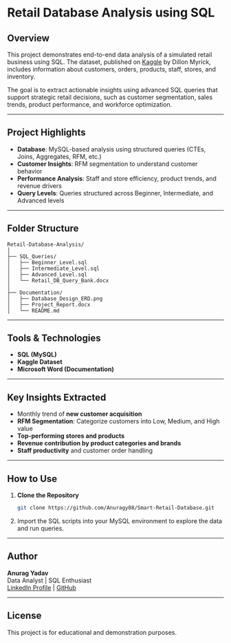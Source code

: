# Retail Database Analysis using SQL

## Overview
This project demonstrates end-to-end data analysis of a simulated retail business using SQL. The dataset, published on [Kaggle](https://www.kaggle.com/datasets/dillonmyrick/retail-database) by Dillon Myrick, includes information about customers, orders, products, staff, stores, and inventory.

The goal is to extract actionable insights using advanced SQL queries that support strategic retail decisions, such as customer segmentation, sales trends, product performance, and workforce optimization.

---

## Project Highlights

- **Database**: MySQL-based analysis using structured queries (CTEs, Joins, Aggregates, RFM, etc.)
- **Customer Insights**: RFM segmentation to understand customer behavior
- **Performance Analysis**: Staff and store efficiency, product trends, and revenue drivers
- **Query Levels**: Queries structured across Beginner, Intermediate, and Advanced levels

---

## Folder Structure

```
Retail-Database-Analysis/
│
├── SQL_Queries/
│   ├── Beginner_Level.sql
│   ├── Intermediate_Level.sql
│   ├── Advanced_Level.sql
│   └── Retail_DB_Query_Bank.docx
│
├── Documentation/
│   ├── Database_Design_ERD.png
│   ├── Project_Report.docx
│   └── README.md
```

---

## Tools & Technologies

- **SQL (MySQL)**
- **Kaggle Dataset**
- **Microsoft Word (Documentation)**

---

## Key Insights Extracted

- Monthly trend of **new customer acquisition**
- **RFM Segmentation**: Categorize customers into Low, Medium, and High value
- **Top-performing stores and products**
- **Revenue contribution by product categories and brands**
- **Staff productivity** and customer order handling

---

## How to Use

1. **Clone the Repository**
   ```bash
   git clone https://github.com/Anuragy08/Smart-Retail-Database.git
   ```

2. Import the SQL scripts into your MySQL environment to explore the data and run queries.

---

## Author

**Anurag Yadav**  
Data Analyst | SQL Enthusiast  
[LinkedIn Profile](https://www.linkedin.com/in/anurag-yadav-a162a9b4/) | [GitHub](https://github.com/Anuragy08)

---

## License

This project is for educational and demonstration purposes.